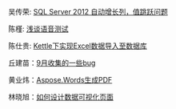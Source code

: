 吴传荣: [SQL Server 2012 自动增长列，值跳跃问题](吴传荣/index.md)

陈槿: [浅谈语音测试](陈槿/index.md)

陈仕贵: [Kettle下实现Excel数据导入至数据库](陈仕贵/index.md)

丘建苗：[9月收集的一些bug](丘建苗/index.md)

黄业炜：[Aspose.Words生成PDF](黄业炜/index.md)

林晓旭：[如何设计数据可视化页面](林晓旭/index.md)
